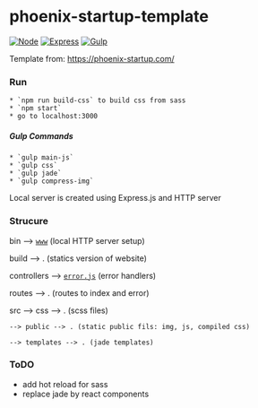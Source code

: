 # phoenix-startup-template

[![Node](https://img.shields.io/badge/node--version-v10.8.0-green.svg?longCache=true&style=flat-square
)](https://nodejs.org/en/)
[![Express](https://img.shields.io/badge/express-4.16.3-yellow.svg?longCache=true&style=flat-square
)](http://expressjs.com/fr/)
[![Gulp](https://img.shields.io/badge/gulp-3.9.1-d4444a.svg?longCache=true&style=flat-square
)](https://gulpjs.com/)

Template from: https://phoenix-startup.com/

### Run 

    * `npm run build-css` to build css from sass
    * `npm start`
    * go to localhost:3000
    
##### Gulp Commands

    * `gulp main-js`
    * `gulp css`
    * `gulp jade`
    * `gulp compress-img`
    
Local server is created using Express.js and HTTP server

### Strucure 

bin --> [`www`][www] (local HTTP server setup)


build --> . (statics version of website)


controllers --> [`error.js`][error] (error handlers)


routes --> . (routes to index and error)


src --> css --> . (scss files)

    --> public --> . (static public fils: img, js, compiled css)
    
    --> templates --> . (jade templates)
    
### ToDO
 * add hot reload for sass 
 * replace jade by react components 
 
 <!-- Relative Links -->
 [error]: ./controllers/error.js
 [www]: ./bin/www